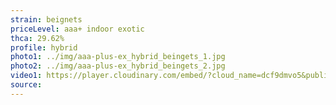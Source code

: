 ```yaml
---
strain: beignets
priceLevel: aaa+ indoor exotic
thca: 29.62%
profile: hybrid
photo1: ../img/aaa-plus-ex_hybrid_beingets_1.jpg
photo2: ../img/aaa-plus-ex_hybrid_beingets_2.jpg
video1: https://player.cloudinary.com/embed/?cloud_name=dcf9dmvo5&public_id=aaa-plus-ex_hybrid_biengets_ow8uze&profile=flower
source:
---
```

